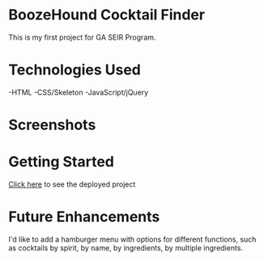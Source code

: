 # BoozeHound Cocktail Finder
This is my first project for GA SEIR Program.

# Technologies Used

-HTML
-CSS/Skeleton
-JavaScript/jQuery


# Screenshots

# Getting Started
[Click here](#) to see the deployed project

# Future Enhancements 
I'd like to add a hamburger menu with options for different functions, such as cocktails by spirit, by name, by ingredients, by multiple ingredients. 



 